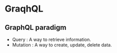 # GraqhQL

## GraphQL paradigm

- Query : A way to retrieve information.
- Mutation : A way to create, update, delete data.